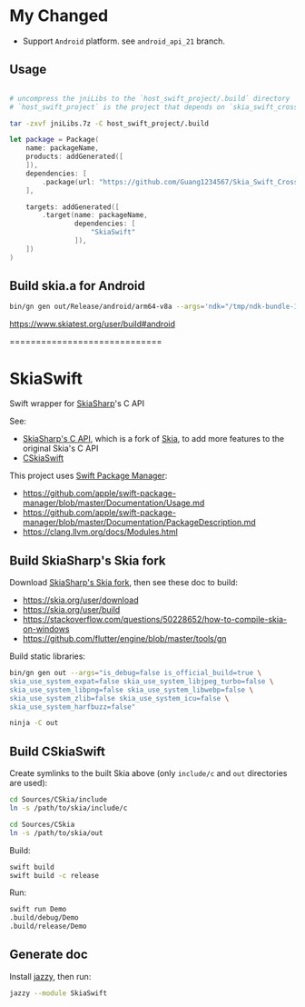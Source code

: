 # My Changed

- Support `Android` platform.  see `android_api_21` branch.

## Usage

```bash

# uncompress the jniLibs to the `host_swift_project/.build` directory
# `host_swift_project` is the project that depends on `skia_swift_cross_platform`

tar -zxvf jniLibs.7z -C host_swift_project/.build
```

```swift
let package = Package(
    name: packageName,
    products: addGenerated([
    ]),
    dependencies: [
        .package(url: "https://github.com/Guang1234567/Skia_Swift_CrossPlatform.git", .branch("android_api_21"))
    ],

    targets: addGenerated([
        .target(name: packageName,
                dependencies: [
                    "SkiaSwift"
                ]),
    ])
)
```

## Build skia.a for Android

```bash
bin/gn gen out/Release/android/arm64-v8a --args='ndk="/tmp/ndk-bundle-16" target_cpu="arm64" extra_cflags_cc=["-frtti", "-Wno-shadow-field"] ndk_api=21 target_os="android" is_debug=false skia_use_system_expat=false skia_use_system_libjpeg_turbo=true skia_use_system_libpng=false skia_use_system_libwebp=true skia_use_system_zlib=true skia_use_system_icu=true skia_use_icu=false skia_use_libjpeg_turbo=false skia_use_system_freetype2=false skia_use_system_jsoncpp=true skia_use_libwebp=false skia_use_system_lua=false skia_use_icu=false skia_use_egl=true skia_use_angle=false skia_enable_pdf=false skia_enable_skottie=false skia_enable_effects=true skia_enable_vulkan_debug_layers=false skia_use_dng_sdk=true skia_use_lua=false skia_use_metal=false skia_enable_flutter_defines=true'
```

https://www.skiatest.org/user/build#android

=============================

# SkiaSwift

Swift wrapper for [SkiaSharp](https://github.com/mono/SkiaSharp)'s C API

See:
* [SkiaSharp's C API](https://github.com/mono/skia), which is a fork of [Skia](https://skia.org),
  to add more features to the original Skia's C API
* [CSkiaSwift](https://github.com/swiftfn/SkiaSwift)

This project uses [Swift Package Manager](https://swift.org/package-manager/):
* https://github.com/apple/swift-package-manager/blob/master/Documentation/Usage.md
* https://github.com/apple/swift-package-manager/blob/master/Documentation/PackageDescription.md
* https://clang.llvm.org/docs/Modules.html

## Build SkiaSharp's Skia fork

Download [SkiaSharp's Skia fork](https://github.com/mono/skia),
then see these doc to build:
* https://skia.org/user/download
* https://skia.org/user/build
* https://stackoverflow.com/questions/50228652/how-to-compile-skia-on-windows
* https://github.com/flutter/engine/blob/master/tools/gn

Build static libraries:

```sh
bin/gn gen out --args="is_debug=false is_official_build=true \
skia_use_system_expat=false skia_use_system_libjpeg_turbo=false \
skia_use_system_libpng=false skia_use_system_libwebp=false \
skia_use_system_zlib=false skia_use_system_icu=false \
skia_use_system_harfbuzz=false"

ninja -C out
```

## Build CSkiaSwift

Create symlinks to the built Skia above
(only `include/c` and `out` directories are used):

```sh
cd Sources/CSkia/include
ln -s /path/to/skia/include/c

cd Sources/CSkia
ln -s /path/to/skia/out
```

Build:

```sh
swift build
swift build -c release
```

Run:

```sh
swift run Demo
.build/debug/Demo
.build/release/Demo
```

## Generate doc

Install [jazzy](https://github.com/realm/jazzy), then run:

```sh
jazzy --module SkiaSwift
```
